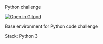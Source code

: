 Python challenge

[![Open in Gitpod](https://gitpod.io/button/open-in-gitpod.svg)](https://gitpod.io/from-referrer/)

Base environment for Python code challenge

Stack:
    Python 3